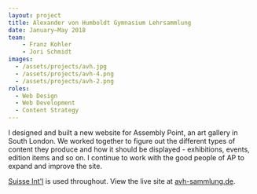```yaml
---
layout: project
title: Alexander von Humboldt Gymnasium Lehrsammlung
date: January—May 2018
team:
    - Franz Kohler
    - Jori Schmidt
images: 
  - /assets/projects/avh.jpg
  - /assets/projects/avh-4.png
  - /assets/projects/avh-2.png
roles:
  - Web Design
  - Web Development
  - Content Strategy
---
```


I designed and built a new website for Assembly Point, an art gallery in South London. We worked together to figure out the different types of content they produce and how it should be displayed - exhibitions, events, edition items and so on. I continue to work with the good people of AP to expand and improve the site. 

[Suisse Int'l](https://www.swisstypefaces.com/fonts/suisse/) is used throughout. View the live site at [avh-sammlung.de](http://avh-sammlung.de/).